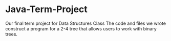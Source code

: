 # Java-Term-Project
Our final term project for Data Structures Class
The code and files we wrote construct a program for a 2-4 tree that allows users to work with binary trees.
